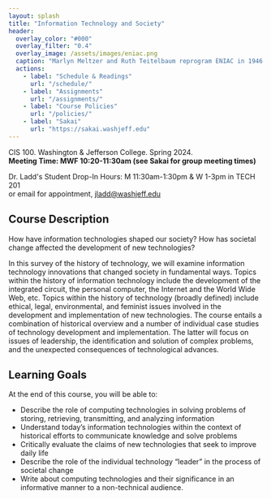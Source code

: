 ```yaml
---
layout: splash
title: "Information Technology and Society"
header:
  overlay_color: "#000"
  overlay_filter: "0.4"
  overlay_image: /assets/images/eniac.png
  caption: "Marlyn Meltzer and Ruth Teitelbaum reprogram ENIAC in 1946. Photo credit: [**Wikimedia Commons**](https://commons.wikimedia.org/wiki/File:Reprogramming_ENIAC.png)"
  actions:
    - label: "Schedule & Readings"
      url: "/schedule/"
    - label: "Assignments"
      url: "/assignments/"
    - label: "Course Policies"
      url: "/policies/"
    - label: "Sakai"
      url: "https://sakai.washjeff.edu"
---
```


CIS 100. Washington & Jefferson College. Spring 2024.  
**Meeting Time: MWF 10:20-11:30am (see Sakai for group meeting times)**  

Dr. Ladd's Student Drop-In Hours: M 11:30am-1:30pm & W 1-3pm in TECH 201  
or email for appointment, [jladd@washjeff.edu](mailto:jladd@washjeff.edu)

## Course Description

How have information technologies shaped our society? How has societal change affected the development of new technologies?

In this survey of the history of technology, we will examine information technology innovations that changed society in fundamental ways. Topics within the history of information technology include the development of the integrated circuit, the personal computer, the Internet and the World Wide Web, etc. Topics within the history of technology (broadly defined) include ethical, legal, environmental, and feminist issues involved in the development and implementation of new technologies. The course entails a combination of historical overview and a number of individual case studies of technology development and implementation. The latter will focus on issues of leadership, the identification and solution of complex problems, and the unexpected consequences of technological advances.

## Learning Goals

At the end of this course, you will be able to:

- Describe the role of computing technologies in solving problems of storing, retrieving, transmitting, and analyzing information
- Understand today’s information technologies within the context of historical efforts to communicate knowledge and solve problems
- Critically evaluate the claims of new technologies that seek to improve daily life
- Describe the role of the individual technology “leader” in the process of societal change
- Write about computing technologies and their significance in an informative manner to a non-technical audience.
